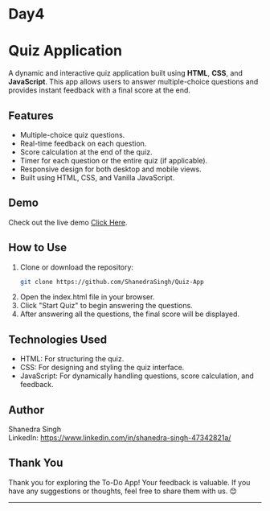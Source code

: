 # Day4
# Quiz Application

A dynamic and interactive quiz application built using **HTML**, **CSS**, and **JavaScript**. This app allows users to answer multiple-choice questions and provides instant feedback with a final score at the end.

## Features

- Multiple-choice quiz questions.
- Real-time feedback on each question.
- Score calculation at the end of the quiz.
- Timer for each question or the entire quiz (if applicable).
- Responsive design for both desktop and mobile views.
- Built using HTML, CSS, and Vanilla JavaScript.

## Demo

Check out the live demo [Click Here](https://shanedrasingh.github.io/Quiz-App/). 

## How to Use

1. Clone or download the repository:
   ```bash
   git clone https://github.com/ShanedraSingh/Quiz-App
2. Open the index.html file in your browser.
2. Click "Start Quiz" to begin answering the questions.
3. After answering all the questions, the final score will be displayed.

## Technologies Used
- HTML: For structuring the quiz.
- CSS: For designing and styling the quiz interface.
- JavaScript: For dynamically handling questions, score calculation, and feedback.

## Author

Shanedra Singh \
LinkedIn: https://www.linkedin.com/in/shanedra-singh-47342821a/

## Thank You

Thank you for exploring the To-Do App! Your feedback is valuable. If you have any suggestions or thoughts, feel free to share them with us. 😊

---
